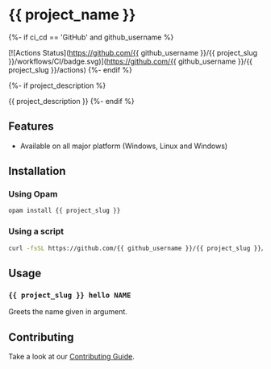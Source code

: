 # {{ project_name }}

{%- if ci_cd == 'GitHub' and github_username %}

[![Actions Status](https://github.com/{{ github_username }}/{{ project_slug }}/workflows/CI/badge.svg)](https://github.com/{{ github_username }}/{{ project_slug }}/actions)
{%- endif %}

{%- if project_description %}

{{ project_description }}
{%- endif %}

## Features

- Available on all major platform (Windows, Linux and Windows)

## Installation

### Using Opam

```bash
opam install {{ project_slug }}
```

### Using a script

```bash
curl -fsSL https://github.com/{{ github_username }}/{{ project_slug }}/raw/main/script/install.sh | bash
```

## Usage

### `{{ project_slug }} hello NAME`

Greets the name given in argument.

## Contributing

Take a look at our [Contributing Guide](CONTRIBUTING.md).
